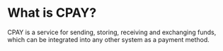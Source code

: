 # What is CPAY?

CPAY is a service for sending, storing, receiving and exchanging funds, which can be integrated into any other system as a payment method.
